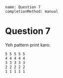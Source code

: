 ```ngMeta
name: Question 7
completionMethod: manual
```

# Question 7

Yeh pattern print karo.

```
5 5 5 5 5
4 4 4 4 4
3 3 3 3 3
2 2 2 2 2
1 1 1 1 1
```
